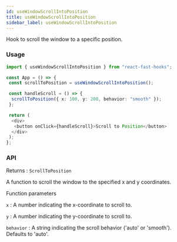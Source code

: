 ```yaml
---
id: useWindowScrollIntoPosition
title: useWindowScrollIntoPosition
sidebar_label: useWindowScrollIntoPosition
---
```


Hook to scroll the window to a specific position.

### Usage

```typescript
import { useWindowScrollIntoPosition } from "react-fast-hooks";

const App = () => {
 const scrollToPosition = useWindowScrollIntoPosition();

 const handleScroll = () => {
  scrollToPosition({ x: 100, y: 200, behavior: "smooth" });
 };

 return (
  <div>
   <button onClick={handleScroll}>Scroll to Position</button>
  </div>
 );
};
```

### API

Returns : `ScrollToPosition`

A function to scroll the window to the specified x and y coordinates.

Function parameters

`x` : A number indicating the x-coordinate to scroll to.

`y` : A number indicating the y-coordinate to scroll to.

`behavior` : A string indicating the scroll behavior ('auto' or 'smooth'). Defaults to 'auto'.
